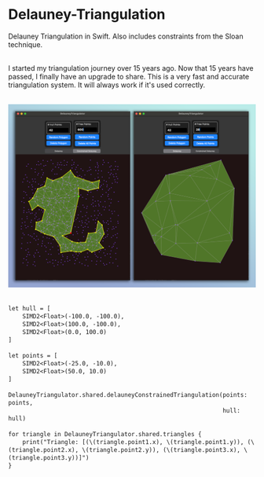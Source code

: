 # Delauney-Triangulation
Delauney Triangulation in Swift. Also includes constraints from the Sloan technique.</br></br>

I started my triangulation journey over 15 years ago. Now that 15 years have passed, I finally have an upgrade to share. This is a very fast and accurate triangulation system. It will always work if it's used correctly.</br></br>

![alt text](https://github.com/nraptis/DelauneyTriangulator/blob/main/delauney.png)</br></br>

```
let hull = [
    SIMD2<Float>(-100.0, -100.0),
    SIMD2<Float>(100.0, -100.0),
    SIMD2<Float>(0.0, 100.0)
]

let points = [
    SIMD2<Float>(-25.0, -10.0),
    SIMD2<Float>(50.0, 10.0)
]

DelauneyTriangulator.shared.delauneyConstrainedTriangulation(points: points,
                                                             hull: hull)

for triangle in DelauneyTriangulator.shared.triangles {
    print("Triangle: [(\(triangle.point1.x), \(triangle.point1.y)), (\(triangle.point2.x), \(triangle.point2.y)), (\(triangle.point3.x), \(triangle.point3.y))]")
}
```
